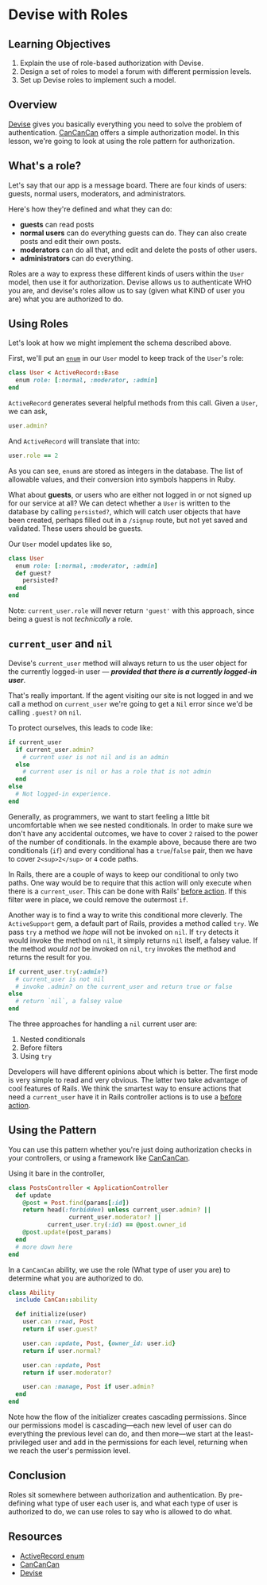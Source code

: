 # Devise with Roles

## Learning Objectives

  1. Explain the use of role-based authorization with Devise.
  2. Design a set of roles to model a forum with different permission levels.
  3. Set up Devise roles to implement such a model.

## Overview

[Devise] gives you basically everything you need to solve the problem of
authentication. [CanCanCan] offers a simple authorization model. In this
lesson, we're going to look at using the role pattern for authorization.

## What's a role?

Let's say that our app is a message board. There are four kinds of users:
guests, normal users, moderators, and administrators.

Here's how they're defined and what they can do:

* **guests** can read posts
* **normal users** can do everything guests can do. They can also create posts and edit their own posts.
* **moderators** can do all that, and edit and delete the posts of other users.
* **administrators** can do everything.

Roles are a way to express these different kinds of users within the `User`
model, then use it for authorization.  Devise allows us to authenticate WHO you
are, and devise's roles allow us to say (given what KIND of user you are) what
you are authorized to do.

## Using Roles

Let's look at how we might implement the schema described above.

First, we'll put an [`enum`][ar_enum] in our `User` model to keep track of the
`User`'s role:

```ruby
class User < ActiveRecord::Base
  enum role: [:normal, :moderator, :admin]
end
```

`ActiveRecord` generates several helpful methods from this call. Given a
`User`, we can ask,

```ruby
user.admin?
```

And `ActiveRecord` will translate that into:

```ruby
user.role == 2
```

As you can see, `enum`s are stored as integers in the database. The list of
allowable values, and their conversion into symbols happens in Ruby.

What about **guests**, or users who are either not logged in or not signed up
for our service at all? We can detect whether a `User` is written to the
database by calling `persisted?`, which will catch user objects that have been
created, perhaps filled out in a `/signup` route, but not yet saved and
validated. These users should be guests.

Our `User` model updates like so,

```ruby
class User
  enum role: [:normal, :moderator, :admin]
  def guest?
    persisted?
  end
end
```

Note: `current_user.role` will never return `'guest'` with this approach, since
being a guest is not _technically_ a role.

## `current_user` and `nil`

Devise's `current_user` method will always return to us the user object for the
currently logged-in user &mdash; ***provided that there is a currently logged-in
user***.

That's really important. If the agent visiting our site is not logged in and we
call a method on `current_user` we're going to get a `Nil` error since we'd be
calling `.guest?` on `nil`.

To protect ourselves, this leads to code like:

```ruby
if current_user
  if current_user.admin?
    # current user is not nil and is an admin
  else
    # current user is nil or has a role that is not admin
  end
else
  # Not logged-in experience.
end
```

Generally, as programmers, we want to start feeling a little bit uncomfortable
when we see nested conditionals. In order to make sure we don't have any
accidental outcomes, we have to cover `2` raised to the power of the number of
conditionals. In the example above, because there are two conditionals (`if`)
and every conditional has a `true`/`false` pair, then we have to cover
`2<sup>2</sup>` or `4` code paths.

In Rails, there are a couple of ways to keep our conditional to only two paths.
One way would be to require that this action will only execute when there is a
`current_user`. This can be done with Rails' [before action]. If this filter
were in place, we could remove the outermost `if`.

Another way is to find a way to write this conditional more cleverly.  The
`ActiveSupport` gem, a default part of Rails, provides a method called `try`.
We pass `try` a method we _hope_ will not be invoked on `nil`. If `try` detects
it would invoke the method on `nil`, it simply returns `nil` itself, a falsey
value. If the method _would not_ be invoked on `nil`, `try` invokes the method
and returns the result for you.

```ruby
if current_user.try(:admin?)
  # current_user is not nil
  # invoke .admin? on the current_user and return true or false 
else
  # return `nil`, a falsey value
end
```

The three approaches for handling a `nil` current user are:

1. Nested conditionals
2. Before filters
3. Using `try`

Developers will have different opinions about which is better. The first mode
is very simple to read and very obvious. The latter two take advantage of cool
features of Rails. We think the smartest way to ensure actions that need a
`current_user` have it in Rails controller actions is to use a [before action].

## Using the Pattern

You can use this pattern whether you're just doing authorization checks in your
controllers, or using a framework like [CanCanCan].

Using it bare in the controller,

```ruby
class PostsController < ApplicationController
  def update
    @post = Post.find(params[:id])
    return head(:forbidden) unless current_user.admin? ||
                 current_user.moderator? ||
           current_user.try(:id) == @post.owner_id
    @post.update(post_params)
  end
  # more down here
end
```


In a `CanCanCan` ability, we use the role (What type of user you are) to determine what you are authorized to do.

```ruby
class Ability
  include CanCan::ability

  def initialize(user)
    user.can :read, Post
    return if user.guest?

    user.can :update, Post, {owner_id: user.id}
    return if user.normal?

    user.can :update, Post
    return if user.moderator?

    user.can :manage, Post if user.admin?
  end
end
```

Note how the flow of the initializer creates cascading permissions. Since our
permissions model is cascading—each new level of user can do everything the
previous level can do, and then more—we start at the least-privileged user and
add in the permissions for each level, returning when we reach the user's
permission level.

## Conclusion

Roles sit somewhere between authorization and authentication.  By pre-defining
what type of user each user is, and what each type of user is authorized to do,
we can use roles to say who is allowed to do what.

## Resources

  * [ActiveRecord enum][ar_enum]
  * [CanCanCan]
  * [Devise]

[ar_enum]: http://edgeapi.rubyonrails.org/classes/ActiveRecord/Enum.html
[CanCanCan]: https://github.com/CanCanCommunity/cancancan
[Devise]: https://github.com/plataformatec/devise
[try]: https://guides.rubyonrails.org/active_support_core_extensions.html#try
[before action]: https://guides.rubyonrails.org/action_controller_overview.html#filters


